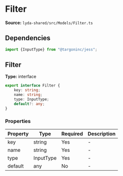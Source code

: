# Filter

**Source:** `lyda-shared/src/Models/Filter.ts`

## Dependencies

```typescript
import {InputType} from "@targoninc/jess";
```

## Filter

**Type:** interface

```typescript
export interface Filter {
    key: string;
    name: string;
    type: InputType;
    default?: any;
}
```

### Properties

| Property | Type | Required | Description |
|----------|------|----------|-------------|
| key | string | Yes | - |
| name | string | Yes | - |
| type | I​n​p​u​t​T​y​p​e | Yes | - |
| default | any | No | - |

